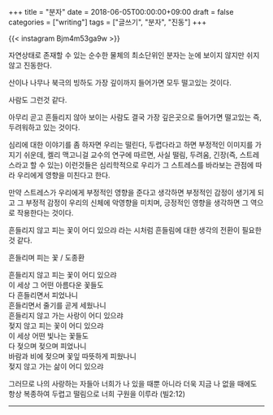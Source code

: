 +++
title = "분자"
date = 2018-06-05T00:00:00+09:00
draft = false
categories = ["writing"]
tags = ["글쓰기", "분자", "진동"]
+++

{{< instagram Bjm4m53ga9w >}}

자연상태로 존재할 수 있는 순수한 물체의 최소단위인 분자는 눈에 보이지 않지만 쉬지않고 진동한다.

산이나 나무나 북극의 빙하도 가장 깊이까지 들어가면 모두 떨고있는 것이다.

사람도 그런것 같다.

아무리 곧고 흔들리지 않아 보이는 사람도 결국 가장 깊은곳으로 들어가면 떨고있는 즉, 두려워하고 있는 것이다.

심리에 대한 이야기를 좀 하자면
우리는 떨린다, 두렵다라고 하면 부정적인 이미지를 가지기 쉬운데, 켈리 맥고니걸 교수의 연구에 따르면, 사실 떨림, 두려움, 긴장(즉, 스트레스라고 할 수 있는) 이런것들은 심리학적으로 우리가 그 스트레스를 바라보는 관점에 따라 우리에게 영향을 미친다고 한다.

만약 스트레스가 우리에게 부정적인 영향을 준다고 생각하면 부정적인 감정이 생기게 되고 그 부정적 감정이 우리의 신체에 악영향을 미치며, 긍정적인 영향을 생각하면 그 역으로 작용한다는 것이다.

흔들리지 않고 피는 꽃이 어디 있으랴 라는 시처럼 흔들림에 대한 생각의 전환이 필요한 것 같다.



흔들리며 피는 꽃 / 도종환

흔들리지 않고 피는 꽃이 어디 있으랴  
이 세상 그 어떤 아름다운 꽃들도   
다 흔들리면서 피었나니   
흔들리면서 줄기를 곧게 세웠나니   
흔들리지 않고 가는 사랑이 어디 있으랴   
젖지 않고 피는 꽃이 어디 있으랴   
이 세상 어떤 빛나는 꽃들도   
다 젖으며 젖으며 피었나니   
바람과 비에 젖으며 꽃잎 따뜻하게 피웠나니   
젖지 않고 가는 삶이 어디 있으랴  



그러므로 나의 사랑하는 자들아 너희가 나 있을 때뿐 아니라 더욱 지금 나 없을 때에도 항상 복종하여 두렵고 떨림으로 너희 구원을 이루라 (빌2:12)

---
